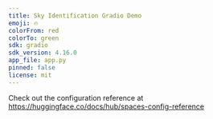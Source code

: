 ```yaml
---
title: Sky Identification Gradio Demo
emoji: 🔥
colorFrom: red
colorTo: green
sdk: gradio
sdk_version: 4.16.0
app_file: app.py
pinned: false
license: mit
---
```


Check out the configuration reference at https://huggingface.co/docs/hub/spaces-config-reference
